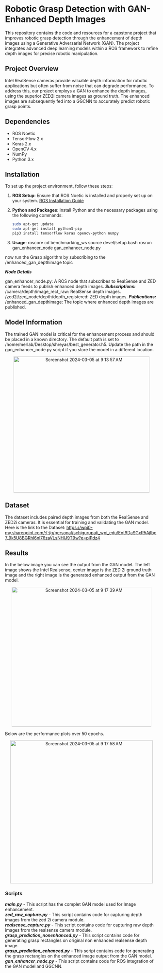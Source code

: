 # Robotic Grasp Detection with GAN-Enhanced Depth Images

This repository contains the code and resources for a capstone project that improves robotic grasp detection through the enhancement of depth images using a Generative Adversarial Network (GAN). The project integrates advanced deep learning models within a ROS framework to refine depth images for precise robotic manipulation.

## Project Overview

Intel RealSense cameras provide valuable depth information for robotic applications but often suffer from noise that can degrade performance. To address this, our project employs a GAN to enhance the depth images, using the superior ZED2i camera images as ground truth. The enhanced images are subsequently fed into a GGCNN to accurately predict robotic grasp points.

## Dependencies

- ROS Noetic
- TensorFlow 2.x
- Keras 2.x
- OpenCV 4.x
- NumPy
- Python 3.x

## Installation

To set up the project environment, follow these steps:

1. **ROS Setup**:
   Ensure that ROS Noetic is installed and properly set up on your system. [ROS Installation Guide](http://wiki.ros.org/noetic/Installation)

2. **Python and Packages**:
   Install Python and the necessary packages using the following commands:
   
   ```bash
   sudo apt-get update
   sudo apt-get install python3-pip
   pip3 install tensorflow keras opencv-python numpy

3. **Usage**:
    roscore
    cd benchmarking_ws
    source devel/setup.bash
    rosrun gan_enhancer_node gan_enhancer_node.py

now run the Grasp algorithm by subscribing to the /enhanced_gan_depthimage topic


***Node Details***

gan_enhancer_node.py: A ROS node that subscribes to RealSense and ZED camera feeds to publish enhanced depth images.
***Subscriptions:***
/camera/depth/image_rect_raw: RealSense depth images.
/zed2i/zed_node/depth/depth_registered: ZED depth images.
***Publications:***
/enhanced_gan_depthimage: The topic where enhanced depth images are published.

## Model Information

The trained GAN model is critical for the enhancement process and should be placed in a known directory. The default path is set to /home/merlab/Desktop/shreyas/best_generator.h5. Update the path in the gan_enhancer_node.py script if you store the model in a different location.

<p align="center">
   <img width="448" alt="Screenshot 2024-03-05 at 9 13 57 AM" src="https://github.com/shreyas-chigurupati07/GAN-based-Image-Enhancement/assets/84034817/7cf1c4c2-ad06-43a4-b61a-19be3d625cec">
</p>


## Dataset

The dataset includes paired depth images from both the RealSense and ZED2i cameras. It is essential for training and validating the GAN model. Here is the link to the Dataset: https://wpi0-my.sharepoint.com/:f:/g/personal/schigurupati_wpi_edu/Ent9DaSGxR5AjIbc7_9k5U8BGRhI6nl76zaVLsNHlJ9T9w?e=plPdz4

## Results
In the below image you can see the output from the GAN model. The left image shows the Intel Realsense, center image is the ZED 2i ground truth image and the right image is the generated enhanced output from the GAN model.
<p align="center">
   <img width="460" alt="Screenshot 2024-03-05 at 9 17 39 AM" src="https://github.com/shreyas-chigurupati07/GAN-based-Image-Enhancement/assets/84034817/e5e58a7d-0296-4f93-9e41-57d1fcd29c56">
</p>
Below are the performance plots over 50 epochs.
<p align="center">
   <img width="470" alt="Screenshot 2024-03-05 at 9 17 58 AM" src="https://github.com/shreyas-chigurupati07/GAN-based-Image-Enhancement/assets/84034817/1da15689-be80-499f-9ab0-62a81acc460a">
</p>

### Scripts
***main.py*** - This script has the complet GAN model used for Image enhancement.<br>
***zed_raw_capture.py*** - This script contains code for capturing depth images from the zed 2i camera module.<br>
***realsense_capture.py*** - This script contains code for capturing raw depth images from the realsense camera module.<br>
***grasp_prediction_nonenhanced.py*** - This script contains code for generating grasp rectangles on original non enhanced realsense depth image.<br>
***grasp_prediction_enhanced.py*** - This script contains code for generating the grasp rectangles on the enhanced image output from the GAN model.<br>
***gan_enhancer_node.py*** - This script contains code for ROS integration of the GAN model and GGCNN. 
